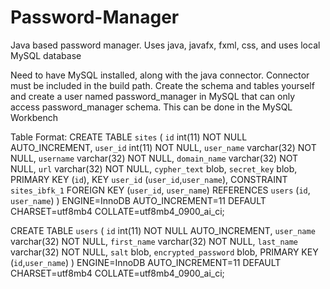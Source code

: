 # Password-Manager
Java based password manager. Uses java, javafx, fxml, css, and uses local MySQL database

Need to have MySQL installed, along with the java connector. Connector must be included in the build path.
Create the schema and tables yourself and create a user named password_manager in MySQL that can only 
access password_manager schema. This can be done in the MySQL Workbench

Table Format:
CREATE TABLE `sites` (
  `id` int(11) NOT NULL AUTO_INCREMENT,
  `user_id` int(11) NOT NULL,
  `user_name` varchar(32) NOT NULL,
  `username` varchar(32) NOT NULL,
  `domain_name` varchar(32) NOT NULL,
  `url` varchar(32) NOT NULL,
  `cypher_text` blob,
  `secret_key` blob,
  PRIMARY KEY (`id`),
  KEY `user_id` (`user_id`,`user_name`),
  CONSTRAINT `sites_ibfk_1` FOREIGN KEY (`user_id`, `user_name`) REFERENCES `users` (`id`, `user_name`)
) ENGINE=InnoDB AUTO_INCREMENT=11 DEFAULT CHARSET=utf8mb4 COLLATE=utf8mb4_0900_ai_ci;

CREATE TABLE `users` (
  `id` int(11) NOT NULL AUTO_INCREMENT,
  `user_name` varchar(32) NOT NULL,
  `first_name` varchar(32) NOT NULL,
  `last_name` varchar(32) NOT NULL,
  `salt` blob,
  `encrypted_password` blob,
  PRIMARY KEY (`id`,`user_name`)
) ENGINE=InnoDB AUTO_INCREMENT=11 DEFAULT CHARSET=utf8mb4 COLLATE=utf8mb4_0900_ai_ci;


